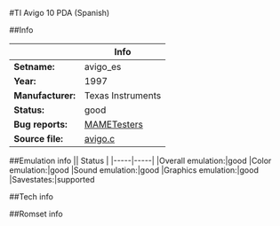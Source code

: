 #TI Avigo 10 PDA (Spanish)

##Info

||Info|
|-----|-----|
|**Setname:**|avigo_es
|**Year:**|1997
|**Manufacturer:**|Texas Instruments
|**Status:**|good
|**Bug reports:**|[MAMETesters](http://mametesters.org/view_all_set.php?type=1&temporary=y&search=avigo.c)
|**Source file:**|[avigo.c](https://github.com/mamedev/mame/blob/master/src/mess/drivers/avigo.c)

##Emulation info
|| Status |
|-----|-----|
|Overall emulation:|good
|Color emulation:|good
|Sound emulation:|good
|Graphics emulation:|good
|Savestates:|supported

##Tech info

##Romset info

<!--- START OF EDITED COMMENT DO NOT TOUCH TEXT ABOVE-->
